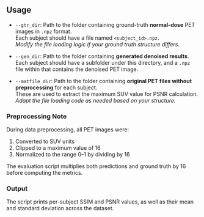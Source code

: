 ## Usage

- `--gtr_dir`: Path to the folder containing ground-truth **normal-dose** PET images in `.npz` format.  
  Each subject should have a file named `<subject_id>.npz`.  
  *Modify the file loading logic if your ground truth structure differs.*

- `--gen_dir`: Path to the folder containing **generated denoised results**.  
  Each subject should have a subfolder under this directory, and a `.npz` file within that contains the denoised PET image.

- `--matfile_dir`: Path to the folder containing **original PET files without preprocessing** for each subject.  
  These are used to extract the maximum SUV value for PSNR calculation.  
  *Adapt the file loading code as needed based on your structure.*

### Preprocessing Note

During data preprocessing, all PET images were:

1. Converted to SUV units  
2. Clipped to a maximum value of 16  
3. Normalized to the range 0–1 by dividing by 16  

The evaluation script multiplies both predictions and ground truth by 16 before computing the metrics.

### Output

The script prints per-subject SSIM and PSNR values, as well as their mean and standard deviation across the dataset.
